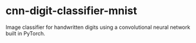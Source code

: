 # cnn-digit-classifier-mnist
Image classifier for handwritten digits using a convolutional neural network built in PyTorch.
